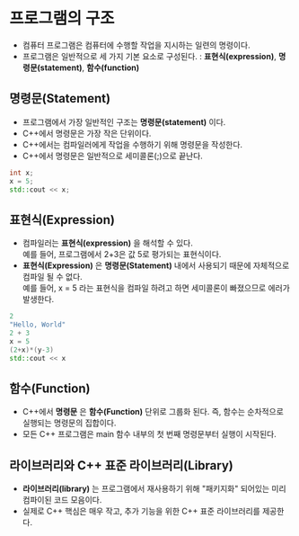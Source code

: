 # 프로그램의 구조

 - 컴퓨터 프로그램은 컴퓨터에 수행할 작업을 지시하는 일련의 명령이다.
 - 프로그램은 일반적으로 세 가지 기본 요소로 구성된다. : **표현식(expression)**, **명령문(statement)**, **함수(function)**

 ## 명령문(Statement)

 - 프로그램에서 가장 일반적인 구조는 **명령문(statement)** 이다.
 - C++에서 명령문은 가장 작은 단위이다.
 - C++에서는 컴파일러에게 작업을 수행하기 위해 명령문을 작성한다.
 - C++에서 명령문은 일반적으로 세미콜론(;)으로 끝난다.

 ```cpp
 int x;
 x = 5;
 std::cout << x;
 ```

 ## 표현식(Expression)

 - 컴파일러는 **표현식(expression)** 을 해석할 수 있다.<br>예를 들어, 프로그램에서 2+3은 값 5로 평가되는 표현식이다.
 - **표현식(Expression)** 은 **명령문(Statement)** 내에서 사용되기 때문에 자체적으로 컴파일 될 수 없다.<br>예를 들어, x = 5 라는 표현식을 컴파일 하려고 하면 세미콜론이 빠졌으므로 에러가 발생한다.

```cpp
2
"Hello, World"
2 + 3
x = 5
(2+x)*(y-3)
std::cout << x
```

## 함수(Function)

 - C++에서 **명령문** 은 **함수(Function)** 단위로 그룹화 된다. 즉, 함수는 순차적으로 실행되는 명령문의 집합이다.
 - 모든 C++ 프로그램은 main 함수 내부의 첫 번째 명령문부터 실행이 시작된다.

## 라이브러리와 C++ 표준 라이브러리(Library)

 - **라이브러리(library)** 는 프로그램에서 재사용하기 위해 "패키지화" 되어있는 미리 컴파이된 코드 모음이다.
 - 실제로 C++ 핵심은 매우 작고, 추가 기능을 위한 C++ 표준 라이브러리를 제공한다.

